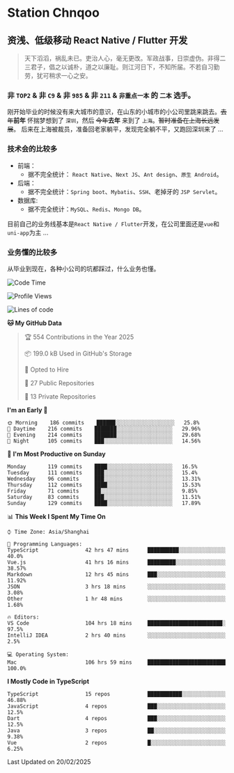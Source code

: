 # Station Chnqoo

## 资浅、低级移动 React Native / Flutter 开发

> 天下滔滔，祸乱未已。吏治人心，毫无更改。军政战事，日崇虚伪。非得二三君子，倡之以诚朴，道之以廉耻。则江河日下，不知所届。不若自习勤劳，犹可稍求一心之安。

### 非 `TOP2` & 非 `C9` & 非 `985` & 非 `211` & `非重点一本` 的 `二本` 选手。

刚开始毕业的时候没有来大城市的意识，在山东的小城市的小公司里跳来跳去。~~去年~~**前年** 怀揣梦想到了 `深圳`，然后 ~~今年~~**去年** 来到了 `上海`。~~暂时准备在上海长远发展~~。
后来在上海被裁员，准备回老家躺平，发现完全躺不平，又跑回深圳来了 ...

### 技术会的比较多

- 前端：
  - 据不完全统计： `React Native`、`Next JS`、`Ant design`、`原生 Android`。
- 后端：
  - 据不完全统计：`Spring boot`、`Mybatis`、`SSH`、老掉牙的 `JSP Servlet`。
- 数据库:
  - 据不完全统计：`MySQL`、`Redis`、`Mongo DB`。

目前自己的业务线基本是`React Native / Flutter`开发，在公司里面还是`vue`和`uni-app`为主 ...

### 业务懂的比较多

从毕业到现在，各种小公司的坑都踩过，什么业务也懂。

<!--START_SECTION:waka-->
![Code Time](http://img.shields.io/badge/Code%20Time-7%2C677%20hrs%2036%20mins-blue)

![Profile Views](http://img.shields.io/badge/Profile%20Views-0-blue)

![Lines of code](https://img.shields.io/badge/From%20Hello%20World%20I%27ve%20Written-303%20Thousand%20lines%20of%20code-blue)

**🐱 My GitHub Data** 

> 🏆 554 Contributions in the Year 2025
 > 
> 📦 199.0 kB Used in GitHub's Storage 
 > 
> 💼 Opted to Hire
 > 
> 📜 27 Public Repositories 
 > 
> 🔑 13 Private Repositories  
 > 
**I'm an Early 🐤** 

```text
🌞 Morning    186 commits    ██████░░░░░░░░░░░░░░░░░░░   25.8% 
🌆 Daytime    216 commits    ███████░░░░░░░░░░░░░░░░░░   29.96% 
🌃 Evening    214 commits    ███████░░░░░░░░░░░░░░░░░░   29.68% 
🌙 Night      105 commits    ███░░░░░░░░░░░░░░░░░░░░░░   14.56%

```
📅 **I'm Most Productive on Sunday** 

```text
Monday       119 commits    ████░░░░░░░░░░░░░░░░░░░░░   16.5% 
Tuesday      111 commits    ███░░░░░░░░░░░░░░░░░░░░░░   15.4% 
Wednesday    96 commits     ███░░░░░░░░░░░░░░░░░░░░░░   13.31% 
Thursday     112 commits    ████░░░░░░░░░░░░░░░░░░░░░   15.53% 
Friday       71 commits     ██░░░░░░░░░░░░░░░░░░░░░░░   9.85% 
Saturday     83 commits     ███░░░░░░░░░░░░░░░░░░░░░░   11.51% 
Sunday       129 commits    ████░░░░░░░░░░░░░░░░░░░░░   17.89%

```


📊 **This Week I Spent My Time On** 

```text
⌚︎ Time Zone: Asia/Shanghai

💬 Programming Languages: 
TypeScript               42 hrs 47 mins      ██████████░░░░░░░░░░░░░░░   40.0% 
Vue.js                   41 hrs 16 mins      █████████░░░░░░░░░░░░░░░░   38.57% 
Markdown                 12 hrs 45 mins      ███░░░░░░░░░░░░░░░░░░░░░░   11.92% 
JSON                     3 hrs 18 mins       ░░░░░░░░░░░░░░░░░░░░░░░░░   3.08% 
Other                    1 hr 48 mins        ░░░░░░░░░░░░░░░░░░░░░░░░░   1.68%

🔥 Editors: 
VS Code                  104 hrs 18 mins     ████████████████████████░   97.5% 
IntelliJ IDEA            2 hrs 40 mins       ░░░░░░░░░░░░░░░░░░░░░░░░░   2.5%

💻 Operating System: 
Mac                      106 hrs 59 mins     █████████████████████████   100.0%

```

**I Mostly Code in TypeScript** 

```text
TypeScript               15 repos            ███████████░░░░░░░░░░░░░░   46.88% 
JavaScript               4 repos             ███░░░░░░░░░░░░░░░░░░░░░░   12.5% 
Dart                     4 repos             ███░░░░░░░░░░░░░░░░░░░░░░   12.5% 
Java                     3 repos             ██░░░░░░░░░░░░░░░░░░░░░░░   9.38% 
Vue                      2 repos             █░░░░░░░░░░░░░░░░░░░░░░░░   6.25%

```



 Last Updated on 20/02/2025
<!--END_SECTION:waka-->

<!---
ChenqiaoStation/ChenqiaoStation is a ✨ special ✨ repository because its `README.md` (this file) appears on your GitHub profile.
You can click the Preview link to take a look at your changes.
--->
